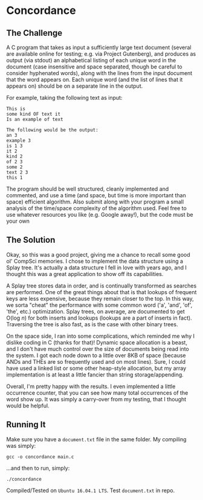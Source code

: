 # Concordance

## The Challenge
A C program that takes as input a sufficiently large text document (several are available online for testing; e.g. via Project Gutenberg), and produces as output (via stdout) an alphabetical listing of each unique word in the document (case insensitive and space separated, though be careful to consider hyphenated words), along with the lines from the input document that the word appears on. Each unique word (and the list of lines that it appears on) should be on a separate line in the output.
 
For example, taking the following text as input:
```
This is
some kind OF text it
Is an example of text

The following would be the output:
an 3
example 3
is 1 3
it 2
kind 2
of 2 3
some 2
text 2 3
this 1
```

The program should be well structured, cleanly implemented and commented, and use a time (and space, but time is more important than space) efficient algorithm. Also submit along with your program a small analysis of the time/space complexity of the algorithm used. Feel free to use whatever resources you like (e.g. Google away!), but the code must be your own

## The Solution

Okay, so this was a good project, giving me a chance to recall some good ol' CompSci memories. I chose to implement the data structure using a Splay tree. It's actually a data structure I fell in love with years ago, and I thought this was a great application to show off its capabilities.

A Splay tree stores data in order, and is continually transformed as searches are performed. One of the great things about that is that lookups of frequent keys are less expensive, because they remain closer to the top. In this way, we sorta "cheat" the performance with some common word ('a', 'and', 'of', 'the', etc.) optimization. Splay trees, on average, are documented to get O(log _n_) for both inserts and lookups (lookups are a part of inserts in fact). Traversing the tree is also fast, as is the case with other binary trees.

On the space side, I ran into some complications, which reminded me why I dislike coding in C (thanks for that)! Dynamic space allocation is a beast, and I don't have much control over the size of documents being read into the system. I got each node down to a little over 8KB of space (because ANDs and THEs are so frequently used and on most lines). Sure, I could have used a linked list or some other heap-style allocation, but my array implementation is at least a little fancier than string storage/appending.

Overall, I'm pretty happy with the results. I even implemented a little occurrence counter, that you can see how many total occurrences of the word show up. It was simply a carry-over from my testing, that I thought would be helpful.

## Running It

Make sure you have a `document.txt` file in the same folder. My compiling was simply:
```
gcc -o concordance main.c
```
...and then to run, simply:
```
./concordance
```
Compiled/Tested on `Ubuntu 16.04.1 LTS`.
Test `document.txt` in repo.
